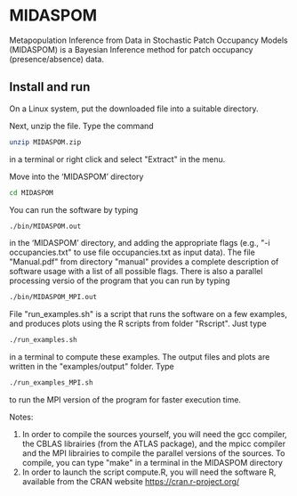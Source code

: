 # MIDASPOM
Metapopulation Inference from Data in Stochastic Patch Occupancy Models (MIDASPOM) is a Bayesian Inference method for patch occupancy (presence/absence) data.

## Install and run
On a Linux system, put the downloaded file into a suitable directory.   

Next, unzip the file. Type the command 
```bash
unzip MIDASPOM.zip
```
in a terminal or right click and select "Extract" in the menu. 

Move into the ‘MIDASPOM’ directory 
```bash
cd MIDASPOM
```
You can run the software by typing
```bash
./bin/MIDASPOM.out
```
in the ‘MIDASPOM’ directory, and adding the appropriate flags (e.g., "-i occupancies.txt" to use file occupancies.txt as input data). The file "Manual.pdf" from directory "manual" provides a complete description of software usage with a list of all possible flags. There is also a parallel processing versio of the program that you can run by typing 
```bash
./bin/MIDASPOM_MPI.out
```

File "run_examples.sh" is a script that runs the software on a few examples, and produces plots using the R scripts from folder "Rscript". Just type 
```bash
./run_examples.sh
```
in a terminal to compute these examples. The output files and plots are written in the "examples/output" folder. Type 
```bash
./run_examples_MPI.sh
```
to run the MPI version of the program for faster execution time.

Notes:
1. In order to compile the sources yourself, you will need the gcc compiler, the CBLAS librairies (from the ATLAS package), and the mpicc compiler and the MPI librairies to compile the parallel versions of the sources. To compile, you can type "make" in a terminal in the MIDASPOM directory  
2. In order to launch the script compute.R, you will need the software R, available from the CRAN website https://cran.r-project.org/

